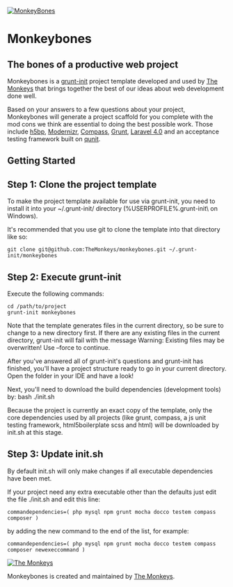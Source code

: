 [![MonkeyBones](http://monkeybones.io/img/logo_mb_small.png)](http://monkeybones.io/)

Monkeybones
===========
## The bones of a productive web project

Monkeybones is a [grunt-init][1] project template developed and used by [The Monkeys][2] that brings together the best
of our ideas about web development done well.

Based on your answers to a few questions about your project, Monkeybones will generate a project scaffold for you
complete with the mod cons we think are essential to doing the best possible work. Those include [h5bp][3],
[Modernizr][4], [Compass][5], [Grunt][6], [Laravel 4.0][7] and an acceptance testing framework built on [qunit][8].

Getting Started
---------------

## Step 1: Clone the project template

To make the project template available for use via grunt-init, you need to install it into your ~/.grunt-init/ directory (%USERPROFILE%\.grunt-init\ on Windows).

It's recommended that you use git to clone the template into that directory like so:

  ```
  git clone git@github.com:TheMonkeys/monkeybones.git ~/.grunt-init/monkeybones
  ```

## Step 2: Execute grunt-init

Execute the following commands:

  ```
  cd /path/to/project
  grunt-init monkeybones
  ```

Note that the template generates files in the current directory, so be sure to change to a new directory first. If there are any existing files in the current directory, grunt-init will fail with the message Warning: Existing files may be overwritten! Use –force to continue.

After you've answered all of grunt-init's questions and grunt-init has finished, you'll have a project structure ready to go in your current directory. Open the folder in your IDE and have a look!

Next, you'll need to download the build dependencies (development tools) by: bash ./init.sh

Because the project is currently an exact copy of the template, only the core dependencies used by all projects (like grunt, compass, a js unit testing framework, html5boilerplate scss and html) will be downloaded by init.sh at this stage.


## Step 3: Update init.sh

By default init.sh will only make changes if all executable dependencies have been met.

If your project need any extra executable other than the defaults just edit the file ./init.sh and edit this line:

  ```
  commandependencies=( php mysql npm grunt mocha docco testem compass composer )
  ```

by adding the new command to the end of the list, for example:

  ```
  commandependencies=( php mysql npm grunt mocha docco testem compass composer newexeccommand )
  ```

[1]: https://github.com/gruntjs/grunt-init
[2]: http://www.themonkeys.com.au/
[3]: http://html5boilerplate.com/
[4]: http://modernizr.com/
[5]: http://compass-style.org/
[6]: http://gruntjs.com/
[7]: http://four.laravel.com/
[8]: http://qunitjs.com/

[![The Monkeys](http://www.themonkeys.com.au/img/monkey_logo.png)](http://www.themonkeys.com.au/)

Monkeybones is created and maintained by [The Monkeys](http://www.themonkeys.com.au/).

